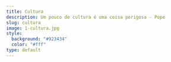 ```yaml
---
title: Cultura
description: Um pouco de cultura é uma coisa perigosa - Pope
slug: cultura
image: 1-cultura.jpg
style:
  background: "#923434"
  color: "#fff"
type: default
---
```


